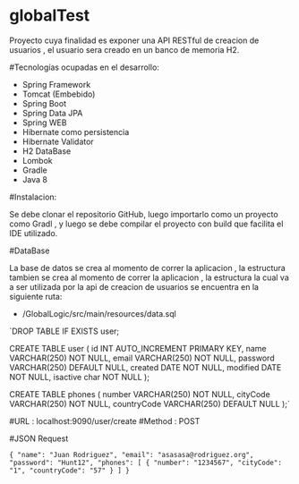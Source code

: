 # globalTest

Proyecto cuya finalidad es exponer una API RESTful de creacion de usuarios , el usuario sera creado en un banco de memoria H2.

#Tecnologías ocupadas en el desarrollo:

* Spring Framework 
* Tomcat (Embebido)
* Spring Boot
* Spring Data JPA
* Spring WEB
* Hibernate como persistencia
* Hibernate Validator
* H2 DataBase 
* Lombok
* Gradle
* Java 8

#Instalacion:
 
Se debe clonar el repositorio GitHub, luego importarlo como un proyecto como Gradl , y luego se debe compilar el proyecto con build que facilita el IDE utilizado.

#DataBase

La base de datos se crea al momento de correr la aplicacion , la estructura tambien se crea al momento de correr la aplicacion , la estructura la cual va a ser utilizada por la api de creacion de usuarios se encuentra en la siguiente ruta:

* /GlobalLogic/src/main/resources/data.sql

`DROP TABLE IF EXISTS user;
 
CREATE TABLE user (
  id INT AUTO_INCREMENT  PRIMARY KEY,
  name VARCHAR(250) NOT NULL,
  email VARCHAR(250) NOT NULL,
  password VARCHAR(250) DEFAULT NULL,
  created DATE NOT NULL,
  modified DATE NOT NULL,
  isactive char NOT NULL
);

CREATE TABLE phones (
  number VARCHAR(250) NOT NULL,
  cityCode VARCHAR(250) NOT NULL,
  countryCode VARCHAR(250) DEFAULT NULL
);`


#URL : localhost:9090/user/create
#Method : POST

#JSON Request

`{
	"name": "Juan Rodriguez",
	"email": "asasasa@rodriguez.org",
	"password": "Hunt12",
"phones": [
	{
		"number": "1234567",
		"cityCode": "1",
		"countryCode": "57"
	}
]
}`

